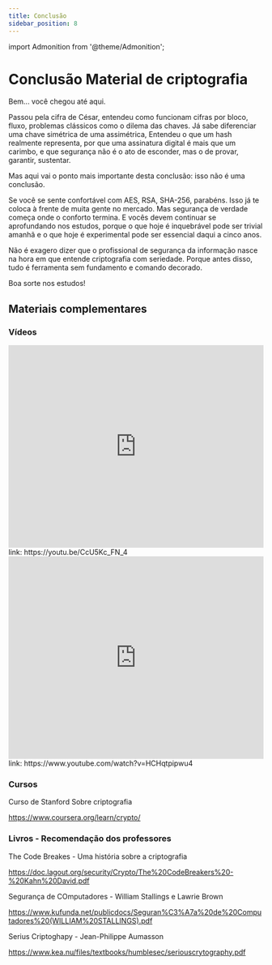 ```yaml
---
title: Conclusão 
sidebar_position: 8
---
```

import Admonition from '@theme/Admonition';

# Conclusão Material de criptografia

Bem... você chegou até aqui.

Passou pela cifra de César, entendeu como funcionam cifras por bloco, fluxo, problemas clássicos como o dilema das chaves. Já sabe diferenciar uma chave simétrica de uma assimétrica, Entendeu o que um hash realmente representa, por que uma assinatura digital é mais que um carimbo, e que segurança não é o ato de esconder, mas o de provar, garantir, sustentar.

Mas aqui vai o ponto mais importante desta conclusão:
isso não é uma conclusão.

Se você se sente confortável com AES, RSA, SHA-256, parabéns. Isso já te coloca à frente de muita gente no mercado. Mas segurança de verdade começa onde o conforto termina. E vocês devem continuar se aprofundando nos estudos, porque o que hoje é inquebrável pode ser trivial amanhã e o que hoje é experimental pode ser essencial daqui a cinco anos.

Não é exagero dizer que o profissional de segurança da informação nasce na hora em que entende criptografia com seriedade. Porque antes disso, tudo é ferramenta sem fundamento e comando decorado.

Boa sorte nos estudos!

## Materiais complementares 

### Vídeos

<iframe
  width="100%"
  height="400"
  src="https://www.youtube.com/embed/CcU5Kc_FN_4?si=ylDYjRIQnutVQhu_"
  title="Criptografia com fábio akita"
  frameBorder="0"
  allow="accelerometer; autoplay; clipboard-write; encrypted-media; gyroscope; picture-in-picture"
  allowFullScreen
></iframe>
link: https://youtu.be/CcU5Kc_FN_4

<iframe
  width="100%"
  height="400"
  src="https://www.youtube.com/embed/HCHqtpipwu4?si=XeDi_qfZ93XQwVTA"
  title="Criptografia com fábio akita, parte 2"
  frameBorder="0"
  allow="accelerometer; autoplay; clipboard-write; encrypted-media; gyroscope; picture-in-picture"
  allowFullScreen
></iframe>
link: https://www.youtube.com/watch?v=HCHqtpipwu4

### Cursos

Curso de Stanford Sobre criptografia

https://www.coursera.org/learn/crypto/


### Livros - Recomendação dos professores

The Code Breakes - Uma história sobre a criptografia

https://doc.lagout.org/security/Crypto/The%20CodeBreakers%20-%20Kahn%20David.pdf

Segurança de COmputadores - William Stallings e Lawrie Brown

https://www.kufunda.net/publicdocs/Seguran%C3%A7a%20de%20Computadores%20(WILLIAM%20STALLINGS).pdf

Serius Criptoghapy - Jean-Philippe Aumasson

https://www.kea.nu/files/textbooks/humblesec/seriouscrytography.pdf